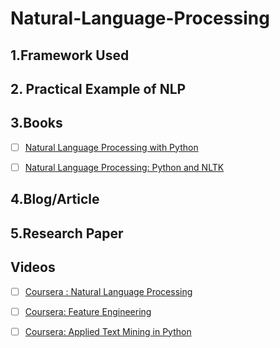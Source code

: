 # Natural-Language-Processing

## 1.Framework Used

## 2. Practical Example of NLP

## 3.Books
- [ ] [Natural Language Processing with Python](https://books.google.com.np/books/about/Natural_Language_Processing_with_Python.html?id=KGIbfiiP1i4C&printsec=frontcover&source=kp_read_button&redir_esc=y#v=onepage&q&f=false)
- [ ] [Natural Language Processing: Python and NLTK
](https://books.google.com.np/books/about/Natural_Language_Processing_Python_and_N.html?id=0J_cDgAAQBAJ&printsec=frontcover&source=kp_read_button&redir_esc=y#v=onepage&q&f=false)


## 4.Blog/Article

## 5.Research Paper

## Videos
- [ ] [Coursera : Natural Language Processing](https://www.coursera.org/learn/language-processing)
- [ ] [Coursera: Feature Engineering](https://www.coursera.org/learn/feature-engineering)
- [ ] [Coursera: Applied Text Mining in Python](https://www.coursera.org/learn/python-text-mining)




